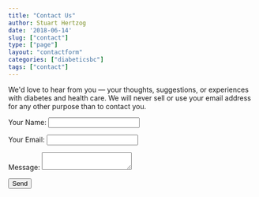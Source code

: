 ```yaml
---
title: "Contact Us"
author: Stuart Hertzog
date: '2018-06-14'
slug: ["contact"]
type: ["page"]
layout: "contactform"
categories: ["diabeticsbc"]
tags: ["contact"]
---
```


We'd love to hear from you &mdash; your thoughts, suggestions, or experiences with diabetes and health care. We will never sell or use your email address for any other purpose than to contact you.
 
 <form name="contact" method="POST" netlify>
  <p>
    <label>Your Name: <input type="text" name="name" /></label>
  </p>
  <p>
    <label>Your Email: <input type="email" name="email" /></label>
  </p>
  <p>
    <label>Message: <textarea name="message"></textarea></label>
  </p>
  <p>
    <button type="submit">Send</button>
  </p>
</form>
